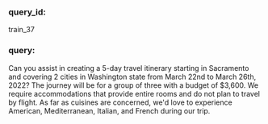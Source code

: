 ### query_id:
train_37
### query:
Can you assist in creating a 5-day travel itinerary starting in Sacramento and covering 2 cities in Washington state from March 22nd to March 26th, 2022? The journey will be for a group of three with a budget of $3,600. We require accommodations that provide entire rooms and do not plan to travel by flight. As far as cuisines are concerned, we'd love to experience American, Mediterranean, Italian, and French during our trip.

